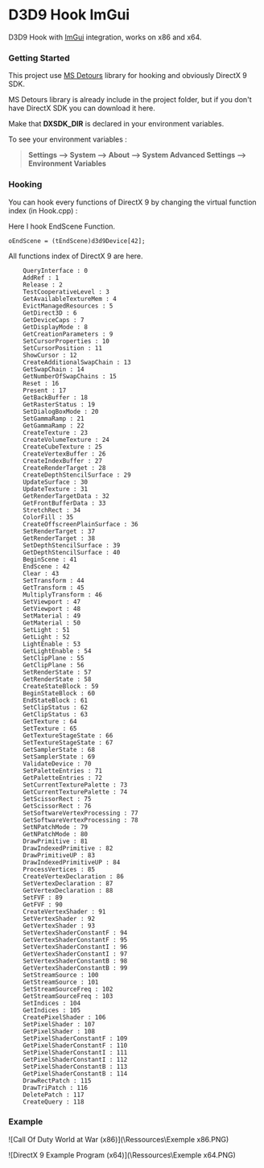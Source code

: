 # D3D9 Hook ImGui
D3D9 Hook with [ImGui](https://github.com/ocornut/imgui) integration, works on x86 and x64.

### Getting Started

This project use [MS Detours](https://github.com/microsoft/Detours) library for hooking and obviously DirectX 9 SDK.

MS Detours library is already include in the project folder, but if you don't have DirectX SDK you can download it here.

Make that **DXSDK_DIR** is declared in your environment variables.

To see your environment variables :

> **Settings --> System --> About --> System Advanced Settings --> Environment Variables**

### Hooking

You can hook every functions of DirectX 9 by changing the virtual function index (in Hook.cpp) :

Here I hook EndScene Function.

```
oEndScene = (tEndScene)d3d9Device[42];
```

All functions index of DirectX 9 are here.

```
    QueryInterface : 0
    AddRef : 1
    Release : 2
    TestCooperativeLevel : 3
    GetAvailableTextureMem : 4
    EvictManagedResources : 5
    GetDirect3D : 6
    GetDeviceCaps : 7
    GetDisplayMode : 8
    GetCreationParameters : 9
    SetCursorProperties : 10
    SetCursorPosition : 11
    ShowCursor : 12
    CreateAdditionalSwapChain : 13
    GetSwapChain : 14
    GetNumberOfSwapChains : 15
    Reset : 16
    Present : 17
    GetBackBuffer : 18
    GetRasterStatus : 19
    SetDialogBoxMode : 20
    SetGammaRamp : 21
    GetGammaRamp : 22
    CreateTexture : 23
    CreateVolumeTexture : 24
    CreateCubeTexture : 25
    CreateVertexBuffer : 26
    CreateIndexBuffer : 27
    CreateRenderTarget : 28
    CreateDepthStencilSurface : 29
    UpdateSurface : 30
    UpdateTexture : 31
    GetRenderTargetData : 32
    GetFrontBufferData : 33
    StretchRect : 34
    ColorFill : 35
    CreateOffscreenPlainSurface : 36
    SetRenderTarget : 37
    GetRenderTarget : 38
    SetDepthStencilSurface : 39
    GetDepthStencilSurface : 40
    BeginScene : 41
    EndScene : 42
    Clear : 43
    SetTransform : 44
    GetTransform : 45
    MultiplyTransform : 46
    SetViewport : 47
    GetViewport : 48
    SetMaterial : 49
    GetMaterial : 50
    SetLight : 51
    GetLight : 52
    LightEnable : 53
    GetLightEnable : 54
    SetClipPlane : 55
    GetClipPlane : 56
    SetRenderState : 57
    GetRenderState : 58
    CreateStateBlock : 59
    BeginStateBlock : 60
    EndStateBlock : 61
    SetClipStatus : 62
    GetClipStatus : 63
    GetTexture : 64
    SetTexture : 65
    GetTextureStageState : 66
    SetTextureStageState : 67
    GetSamplerState : 68
    SetSamplerState : 69
    ValidateDevice : 70
    SetPaletteEntries : 71
    GetPaletteEntries : 72
    SetCurrentTexturePalette : 73
    GetCurrentTexturePalette : 74
    SetScissorRect : 75
    GetScissorRect : 76
    SetSoftwareVertexProcessing : 77
    GetSoftwareVertexProcessing : 78
    SetNPatchMode : 79
    GetNPatchMode : 80
    DrawPrimitive : 81
    DrawIndexedPrimitive : 82
    DrawPrimitiveUP : 83
    DrawIndexedPrimitiveUP : 84
    ProcessVertices : 85
    CreateVertexDeclaration : 86
    SetVertexDeclaration : 87
    GetVertexDeclaration : 88
    SetFVF : 89
    GetFVF : 90
    CreateVertexShader : 91
    SetVertexShader : 92
    GetVertexShader : 93
    SetVertexShaderConstantF : 94
    GetVertexShaderConstantF : 95
    SetVertexShaderConstantI : 96
    GetVertexShaderConstantI : 97
    SetVertexShaderConstantB : 98
    GetVertexShaderConstantB : 99
    SetStreamSource : 100
    GetStreamSource : 101
    SetStreamSourceFreq : 102
    GetStreamSourceFreq : 103
    SetIndices : 104
    GetIndices : 105
    CreatePixelShader : 106
    SetPixelShader : 107
    GetPixelShader : 108
    SetPixelShaderConstantF : 109
    GetPixelShaderConstantF : 110
    SetPixelShaderConstantI : 111
    GetPixelShaderConstantI : 112
    SetPixelShaderConstantB : 113
    GetPixelShaderConstantB : 114
    DrawRectPatch : 115
    DrawTriPatch : 116
    DeletePatch : 117
    CreateQuery : 118
```

### Example

![Call Of Duty World at War (x86)](\Ressources\Exemple x86.PNG)

![DirectX 9 Example Program (x64)](\Ressources\Exemple x64.PNG)
